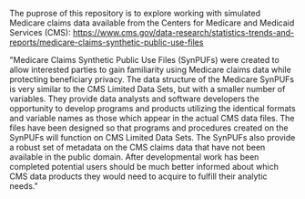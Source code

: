 The puprose of this repository is to explore working with simulated Medicare claims data available from the Centers for Medicare and Medicaid Services (CMS): https://www.cms.gov/data-research/statistics-trends-and-reports/medicare-claims-synthetic-public-use-files

"Medicare Claims Synthetic Public Use Files (SynPUFs) were created to allow interested parties to gain familiarity using Medicare claims data while protecting beneficiary privacy.  The data structure of the Medicare SynPUFs is very similar to the CMS Limited Data Sets, but with a smaller number of variables.  They provide data analysts and software developers the opportunity to develop programs and products utilizing the identical formats and variable names as those which appear in the actual CMS data files.  The files have been designed so that programs and procedures created on the SynPUFs will function on CMS Limited Data Sets. The SynPUFs also provide a robust set of metadata on the CMS claims data that have not been available in the public domain.  After developmental work has been completed potential users should be much better informed about which CMS data products they would need to acquire to fulfill their analytic needs."
